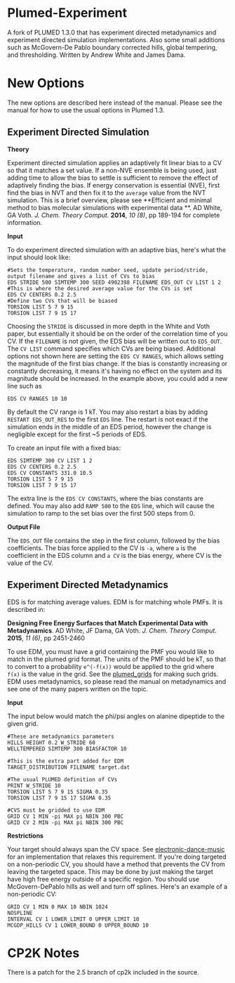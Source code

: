 Plumed-Experiment
=============

A fork of PLUMED 1.3.0 that has experiment directed metadynamics and
experiment directed simulation implementations. Also some small
additions such as McGovern-De Pablo boundary corrected hills, global
tempering, and thresholding. Written by Andrew White and James Dama.

New Options
====

The new options are described here instead of the manual. Please see
the manual for how to use the usual options in Plumed 1.3.


Experiment Directed Simulation
----

**Theory**

Experiment directed simulation applies an adaptively fit linear bias
to a CV so that it matches a set value. If a non-NVE ensemble is being
used, just adding time to allow the bias to settle is sufficient to
remove the effect of adaptively finding the bias. If energy
conservation is essential (NVE), first find the bias in NVT and then
fix it to the `average` value from the NVT simulation. This is a brief
overview, please see **Efficient and minimal method to bias molecular
simulations with experimental data **. AD White, GA
Voth. *J. Chem. Theory Comput.* **2014**, *10 (8)*, pp 189-194 for
complete information.

**Input**

To do experiment directed simulation with an adaptive bias, here's
what the input should look like:

```
#Sets the temperature, random number seed, update period/stride, output filename and gives a list of CVs to bias
EDS STRIDE 500 SIMTEMP 300 SEED 4902398 FILENAME EDS_OUT CV LIST 1 2
#This is where the desired average value for the CVs is set
EDS CV CENTERS 0.2 2.5
#Define two CVs that will be biased
TORSION LIST 5 7 9 15 
TORSION LIST 7 9 15 17
```

Choosing the `STRIDE` is discussed in more depth in the White and Voth
paper, but essentially it should be on the order of the correlation
time of you CV. If the `FILENAME` is not given, the EDS bias will be
written out to `EDS_OUT`. The `CV LIST` command specifies which CVs
are being biased. Additional options not shown here are setting the
`EDS CV RANGES`, which allows setting the magnitude of the first bias
change. If the bias is constantly increasing or constantly decreasing,
it means it's having no effect on the system and its magnitude should
be increased. In the example above, you could add a new line such as

```
EDS CV RANGES 10 10
```

By default the CV range is 1 kT. You may also restart a bias by adding
`RESTART EDS_OUT_RES` to the first `EDS` line. The restart is not
exact if the simulation ends in the middle of an EDS period, however
the change is negligible except for the first ~5 periods of EDS.

To create an input file with a fixed bias:

```
EDS SIMTEMP 300 CV LIST 1 2
EDS CV CENTERS 0.2 2.5
EDS CV CONSTANTS 331.0 10.5
TORSION LIST 5 7 9 15 
TORSION LIST 7 9 15 17

```

The extra line is the `EDS CV CONSTANTS`, where the bias constants are
defined. You may also add `RAMP 500` to the `EDS` line, which will
cause the simulation to ramp to the set bias over the first 500 steps
from 0.


**Output File**

The `EDS_OUT` file contains the step in the first column, followed by
the bias coefficients. The bias force applied to the CV is `-a`, where
`a` is the coefficient in the EDS column and `a CV` is the bias
energy, where CV is the value of the CV.



Experiment Directed Metadynamics
----

EDS is for matching average values. EDM is for
matching whole PMFs. It is described in:

**Designing Free Energy Surfaces that Match Experimental Data with Metadynamics**. AD White, JF Dama, GA Voth. *J. Chem. Theory Comput.* **2015**, *11 (6)*, pp 2451-2460


To use EDM, you must have a grid containing the PMF you would like to
match in the plumed grid format. The units of the PMF should be kT, so
that to convert to a probability `e^(-f(x))` would be applied to the
grid where `f(x)` is the value in the grid. See the
[plumed_grids](https://github.com/whitead/plumed_grids) for making
such grids. EDM uses metadynamics, so please read the manual on metadynamics and
see one of the many papers written on the topic.

**Input**

The input below would match the phi/psi angles on alanine dipeptide to the given grid.

```
#These are metadynamics parameters
HILLS HEIGHT 0.2 W_STRIDE 60
WELLTEMPERED SIMTEMP 300 BIASFACTOR 10

#This is the extra part added for EDM
TARGET_DISTRIBUTION FILENAME target.dat

#The usual PLUMED definition of CVs
PRINT W_STRIDE 10
TORSION LIST 5 7 9 15 SIGMA 0.35
TORSION LIST 7 9 15 17 SIGMA 0.35

#CVS must be gridded to use EDM 
GRID CV 1 MIN -pi MAX pi NBIN 300 PBC 
GRID CV 2 MIN -pi MAX pi NBIN 300 PBC
```

**Restrictions**

Your target should always span the CV space. See
[electronic-dance-music](https://github.com/whitead/electronic-dance-music)
for an implementation that relaxes this requirement. If you're doing
targeted on a non-periodic CV, you should have a method that prevents
the CV from leaving the targeted space. This may be done by just
making the target have high free energy outside of a specific
region. You should use McGovern-DePablo hills as well and turn off
splines. Here's an example of a non-periodic CV:

```
GRID CV 1 MIN 0 MAX 10 NBIN 1024
NOSPLINE
INTERVAL CV 1 LOWER_LIMIT 0 UPPER_LIMIT 10
MCGDP_HILLS CV 1 LOWER_BOUND 0 UPPER_BOUND 10
```

CP2K Notes
=========

There is a patch for the 2.5 branch of cp2k included in the source.

